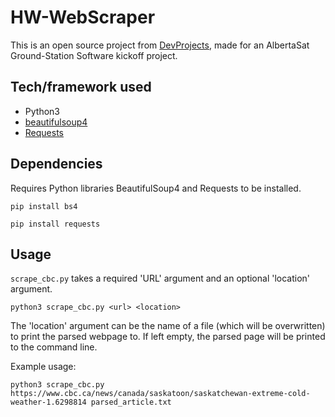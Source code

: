# HW-WebScraper
This is an open source project from [DevProjects](http://www.codementor.io/projects), made for an AlbertaSat Ground-Station Software kickoff project.

## Tech/framework used
- Python3
- [beautifulsoup4](https://pypi.org/project/beautifulsoup4/)
- [Requests](https://docs.python-requests.org/en/master/)

## Dependencies
Requires Python libraries BeautifulSoup4 and Requests to be installed.

`pip install bs4`

`pip install requests`

## Usage
`scrape_cbc.py` takes a required 'URL' argument and an optional 'location' argument.

`python3 scrape_cbc.py <url> <location>`

The 'location' argument can be the name of a file (which will be overwritten) to print the parsed webpage to. If left empty, the parsed page will be printed to the command line.

Example usage:

`python3 scrape_cbc.py https://www.cbc.ca/news/canada/saskatoon/saskatchewan-extreme-cold-weather-1.6298814 parsed_article.txt`